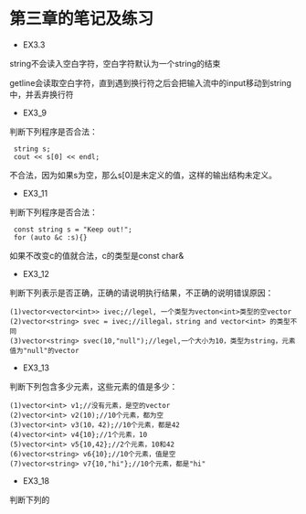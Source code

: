 # 第三章的笔记及练习

* EX3.3

string不会读入空白字符，空白字符默认为一个string的结束

getline会读取空白字符，直到遇到换行符之后会把输入流中的input移动到string中，并丢弃换行符

* EX3_9

判断下列程序是否合法：
    
     string s;
     cout << s[0] << endl;
不合法，因为如果s为空，那么s[0]是未定义的值，这样的输出结构未定义。

* EX3_11

判断下列程序是否合法：

     const string s = "Keep out!";
     for (auto &c :s){}
如果不改变c的值就合法，c的类型是const char&

* EX3_12

判断下列表示是否正确，正确的请说明执行结果，不正确的说明错误原因：

    (1)vector<vector<int>> ivec;//legel, 一个类型为vecton<int>类型的空vector
    (2)vector<string> svec = ivec;//illegal，string and vector<int> 的类型不同
    (3)vector<string> svec(10,"null");//legel,一个大小为10，类型为string，元素值为"null"的vector
    
* EX3_13

判断下列包含多少元素，这些元素的值是多少：

    (1)vector<int> v1;//没有元素，是空的vector
    (2)vector<int> v2(10);//10个元素，都为空
    (3)vector<int> v3(10，42);//10个元素，都是42
    (4)vector<int> v4{10};//1个元素，10
    (5)vector<int> v5{10,42};//2个元素，10和42
    (6)vector<string> v6{10};//10个元素，值是空
    (7)vector<string> v7{10,"hi"};//10个元素，都是"hi"
    
* EX3_18

判断下列的